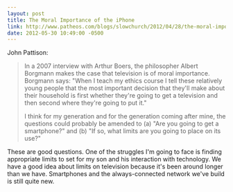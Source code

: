```yaml
---
layout: post
title: The Moral Importance of the iPhone
link: http://www.patheos.com/blogs/slowchurch/2012/04/28/the-moral-importance-of-the-iphone/
date: 2012-05-30 10:49:00 -0500
---
```


John Pattison:
> In a 2007 interview with Arthur Boers, the philosopher Albert Borgmann
> makes the case that television is of moral importance. Borgmann says:
> "When I teach my ethics course I tell these relatively young people
> that the most important decision that they'll make about their
> household is first whether they're going to get a television and then
> second where they're going to put it."
>
> I think for my generation and for the generation coming after mine,
> the questions could probably be amended to (a) "Are you going to get a
> smartphone?" and (b) "If so, what limits are you going to place on its
> use?"

These are good questions. One of the struggles I'm going to face is
finding appropriate limits to set for my son and his interaction with
technology. We have a good idea about limits on television because it's
been around longer than we have. Smartphones and the always-connected
network we've build is still quite new.
